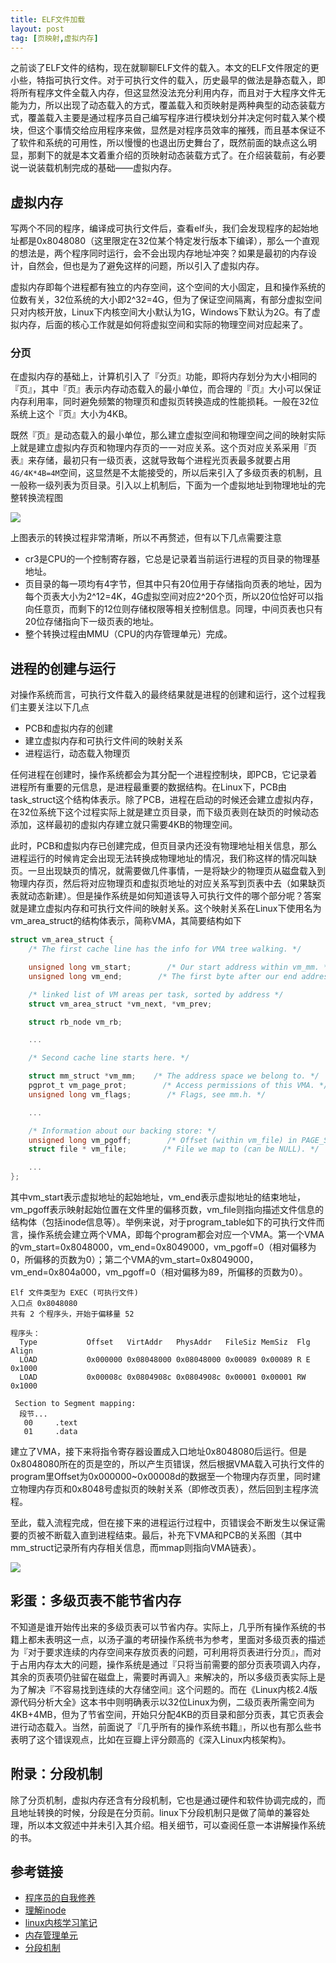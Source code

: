 ```yaml
---
title: ELF文件加载
layout: post
tag: [页映射,虚拟内存]
---
```


之前谈了ELF文件的结构，现在就聊聊ELF文件的载入。本文的ELF文件限定的更小些，特指可执行文件。对于可执行文件的载入，历史最早的做法是静态载入，即将所有程序文件全载入内存，但这显然没法充分利用内存，而且对于大程序文件无能为力，所以出现了动态载入的方式，覆盖载入和页映射是两种典型的动态装载方式，覆盖载入主要是通过程序员自己编写程序进行模块划分并决定何时载入某个模块，但这个事情交给应用程序来做，显然是对程序员效率的摧残，而且基本保证不了软件和系统的可用性，所以慢慢的也退出历史舞台了，既然前面的缺点这么明显，那剩下的就是本文着重介绍的页映射动态装载方式了。在介绍装载前，有必要说一说装载机制完成的基础——虚拟内存。

## 虚拟内存

写两个不同的程序，编译成可执行文件后，查看elf头，我们会发现程序的起始地址都是0x8048080（这里限定在32位某个特定发行版本下编译），那么一个直观的想法是，两个程序同时运行，会不会出现内存地址冲突？如果是最初的内存设计，自然会，但也是为了避免这样的问题，所以引入了虚拟内存。

虚拟内存即每个进程都有独立的内存空间，这个空间的大小固定，且和操作系统的位数有关，32位系统的大小即2^32=4G，但为了保证空间隔离，有部分虚拟空间只对内核开放，Linux下内核空间大小默认为1G，Windows下默认为2G。有了虚拟内存，后面的核心工作就是如何将虚拟空间和实际的物理空间对应起来了。

### 分页

在虚拟内存的基础上，计算机引入了『分页』功能，即将内存划分为大小相同的『页』，其中『页』表示内存动态载入的最小单位，而合理的『页』大小可以保证内存利用率，同时避免频繁的物理页和虚拟页转换造成的性能损耗。一般在32位系统上这个『页』大小为4KB。

既然『页』是动态载入的最小单位，那么建立虚拟空间和物理空间之间的映射实际上就是建立虚拟内存页和物理内存页的一一对应关系。这个页对应关系采用『页表』来存储，最初只有一级页表，这就导致每个进程光页表最多就要占用`4G/4K*4B=4M`空间，这显然是不太能接受的，所以后来引入了多级页表的机制，且一般称一级列表为页目录。引入以上机制后，下面为一个虚拟地址到物理地址的完整转换流程图

![](/media/img/2014/page.jpg)

上图表示的转换过程非常清晰，所以不再赘述，但有以下几点需要注意

* cr3是CPU的一个控制寄存器，它总是记录着当前运行进程的页目录的物理基地址。
* 页目录的每一项均有4字节，但其中只有20位用于存储指向页表的地址，因为每个页表大小为2^12=4K，4G虚拟空间对应2^20个页，所以20位恰好可以指向任意页，而剩下的12位则存储权限等相关控制信息。同理，中间页表也只有20位存储指向下一级页表的地址。
* 整个转换过程由MMU（CPU的内存管理单元）完成。

## 进程的创建与运行

对操作系统而言，可执行文件载入的最终结果就是进程的创建和运行，这个过程我们主要关注以下几点

* PCB和虚拟内存的创建
* 建立虚拟内存和可执行文件间的映射关系
* 进程运行，动态载入物理页

任何进程在创建时，操作系统都会为其分配一个进程控制块，即PCB，它记录着进程所有重要的元信息，是进程最重要的数据结构。在Linux下，PCB由task_struct这个结构体表示。除了PCB，进程在启动的时候还会建立虚拟内存，在32位系统下这个过程实际上就是建立页目录，而下级页表则在缺页的时候动态添加，这样最初的虚拟内存建立就只需要4KB的物理空间。

此时，PCB和虚拟内存已创建完成，但页目录内还没有物理地址相关信息，那么进程运行的时候肯定会出现无法转换成物理地址的情况，我们称这样的情况叫缺页。一旦出现缺页的情况，就需要做几件事情，一是将缺少的物理页从磁盘载入到物理内存页，然后将对应物理页和虚拟页地址的对应关系写到页表中去（如果缺页表就动态新建）。但是操作系统是如何知道该导入可执行文件的哪个部分呢？答案就是建立虚拟内存和可执行文件间的映射关系。这个映射关系在Linux下使用名为vm_area_struct的结构体表示，简称VMA，其简要结构如下

```c
struct vm_area_struct {
    /* The first cache line has the info for VMA tree walking. */

    unsigned long vm_start;        /* Our start address within vm_mm. */
    unsigned long vm_end;        /* The first byte after our end address within vm_mm. */

    /* linked list of VM areas per task, sorted by address */
    struct vm_area_struct *vm_next, *vm_prev;

    struct rb_node vm_rb;

    ...

    /* Second cache line starts here. */

    struct mm_struct *vm_mm;    /* The address space we belong to. */
    pgprot_t vm_page_prot;        /* Access permissions of this VMA. */
    unsigned long vm_flags;        /* Flags, see mm.h. */

    ...

    /* Information about our backing store: */
    unsigned long vm_pgoff;        /* Offset (within vm_file) in PAGE_SIZE units */
    struct file * vm_file;        /* File we map to (can be NULL). */

    ...
};
```

其中vm_start表示虚拟地址的起始地址，vm_end表示虚拟地址的结束地址，vm_pgoff表示映射起始位置在文件里的偏移页数，vm_file则指向描述文件信息的结构体（包括inode信息等）。举例来说，对于program_table如下的可执行文件而言，操作系统会建立两个VMA，即每个program都会对应一个VMA。第一个VMA的vm_start=0x8048000，vm_end=0x8049000，vm_pgoff=0（相对偏移为0，所偏移的页数为0）；第二个VMA的vm_start=0x8049000，vm_end=0x804a000，vm_pgoff=0（相对偏移为89，所偏移的页数为0）。

```
Elf 文件类型为 EXEC (可执行文件)
入口点 0x8048080
共有 2 个程序头，开始于偏移量 52

程序头：
  Type           Offset   VirtAddr   PhysAddr   FileSiz MemSiz  Flg Align
  LOAD           0x000000 0x08048000 0x08048000 0x00089 0x00089 R E 0x1000
  LOAD           0x00008c 0x0804908c 0x0804908c 0x00001 0x00001 RW  0x1000

 Section to Segment mapping:
  段节...
   00     .text
   01     .data
```

建立了VMA，接下来将指令寄存器设置成入口地址0x8048080后运行。但是0x8048080所在的页是空的，所以产生页错误，然后根据VMA载入可执行文件的program里Offset为0x000000~0x00008d的数据至一个物理内存页里，同时建立物理内存页和0x8048号虚拟页的映射关系（即修改页表），然后回到主程序流程。

至此，载入流程完成，但在接下来的进程运行过程中，页错误会不断发生以保证需要的页被不断载入直到进程结束。最后，补充下VMA和PCB的关系图（其中mm_struct记录所有内存相关信息，而mmap则指向VMA链表）。

![](/media/img/2014/mmap.png)


## 彩蛋：多级页表不能节省内存

不知道是谁开始传出来的多级页表可以节省内存。实际上，几乎所有操作系统的书籍上都未表明这一点，以汤子瀛的考研操作系统书为参考，里面对多级页表的描述为『对于要求连续的内存空间来存放页表的问题，可利用将页表进行分页』，而对于占用内存太大的问题，操作系统是通过『只将当前需要的部分页表项调入内存，其余的页表项仍驻留在磁盘上，需要时再调入』来解决的，所以多级页表实际上是为了解决『不容易找到连续的大存储空间』这个问题的。而在《Linux内核2.4版源代码分析大全》这本书中则明确表示以32位Linux为例，二级页表所需空间为4KB+4MB，但为了节省空间，开始只分配4KB的页目录和部分页表，其它页表会进行动态载入。当然，前面说了『几乎所有的操作系统书籍』，所以也有那么些书表明了这个错误观点，比如在豆瓣上评分颇高的《深入Linux内核架构》。

## 附录：分段机制

除了分页机制，虚拟内存还含有分段机制，它也是通过硬件和软件协调完成的，而且地址转换的时候，分段是在分页前。linux下分段机制只是做了简单的兼容处理，所以本文叙述中并未引入其介绍。相关细节，可以查阅任意一本讲解操作系统的书。

## 参考链接

* [程序员的自我修养](https://book.douban.com/subject/3652388/)
* [理解inode](http://www.ruanyifeng.com/blog/2011/12/inode.html)
* [linux内核学习笔记](http://www.chongchonggou.com/g_440512512.html)
* [内存管理单元](https://zh.wikipedia.org/wiki/%E5%86%85%E5%AD%98%E7%AE%A1%E7%90%86%E5%8D%95%E5%85%83)
* [分段机制](http://blog.csdn.net/liutianshx2012/article/details/52369163)